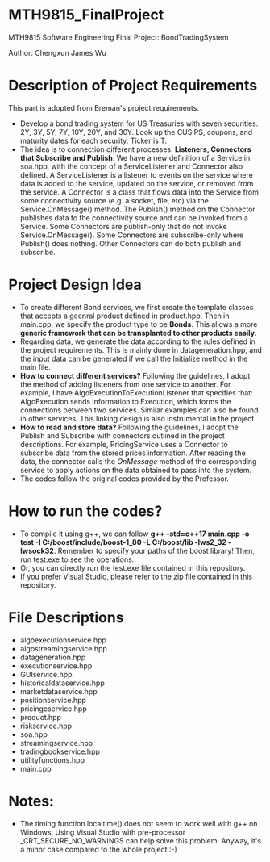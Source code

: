 # MTH9815_FinalProject
MTH9815 Software Engineering Final Project: BondTradingSystem

Author: Chengxun James Wu

# Description of Project Requirements
This part is adopted from Breman's project requirements.

- Develop a bond trading system for US Treasuries with seven securities: 2Y, 3Y, 5Y, 7Y, 10Y, 20Y, and 30Y. Look up the CUSIPS, coupons, and maturity dates for each security. Ticker is T.
- The idea is to connection different processes: **Listeners, Connectors that Subscribe and Publish**. We have a new definition of a Service in soa.hpp, with the concept of a ServiceListener and Connector also defined. A ServiceListener is a listener to events on the service where data is added to the service, updated on the service, or removed from the service. A Connector is a class that flows data into the Service from some connectivity source (e.g. a socket, file, etc) via the Service.OnMessage() method. The Publish() method on the Connector publishes data to the connectivity source and can be invoked from a Service. Some Connectors are publish-only that do not invoke Service.OnMessage(). Some Connectors are subscribe-only where Publish() does nothing. Other Connectors can do both publish and subscribe.

# Project Design Idea
- To create different Bond services, we first create the template classes that accepts a geenral product defined in product.hpp. Then in main.cpp, we specify the product type to be **Bonds**. This allows a more **generic framework that can be transplanted to other products easily**.
- Regarding data, we generate the data according to the rules defined in the project requirements. This is mainly done in datageneration.hpp, and the input data can be generated if we call the Initialize method in the main file.
- **How to connect different services?** Following the guidelines, I adopt the method of adding listeners from one service to another. For example, I have AlgoExecutionToExecutionListener that specifies that: AlgoExecution sends information to Execution, which forms the connections between two services. Similar examples can also be found in other services. This linking design is also instrumental in the project.
- **How to read and store data?** Following the guidelines, I adopt the Publish and Subscribe with connectors outlined in the project descriptions. For example, PricingService uses a Connector to subscribe data from the stored prices information. After reading the data, the connector calls the *OnMessage* method of the corresponding service to apply actions on the data obtained to pass into the system.
- The codes follow the original codes provided by the Professor.


# How to run the codes?
- To compile it using g++, we can follow **g++ -std=c++17 main.cpp -o test -I C:/boost/include/boost-1_80 -L C:/boost/lib -lws2_32 -lwsock32**. Remember to specify your paths of the boost library! Then, run test.exe to see the operations.
- Or, you can directly run the test.exe file contained in this repository.
- If you prefer Visual Studio, please refer to the zip file contained in this repository.

# File Descriptions
- algoexecutionservice.hpp
- algostreamingservice.hpp
- datageneration.hpp
- executionservice.hpp
- GUIservice.hpp
- historicaldataservice.hpp
- marketdataservice.hpp
- positionservice.hpp
- pricingeservice.hpp
- product.hpp
- riskservice.hpp
- soa.hpp
- streamingservice.hpp
- tradingbookservice.hpp
- utilityfunctions.hpp
- main.cpp

# Notes:
- The timing function localtime() does not seem to work well with g++ on Windows. Using Visual Studio with pre-processor _CRT_SECURE_NO_WARNINGS can help solve this problem. Anyway, it's a minor case compared to the whole project :-)
